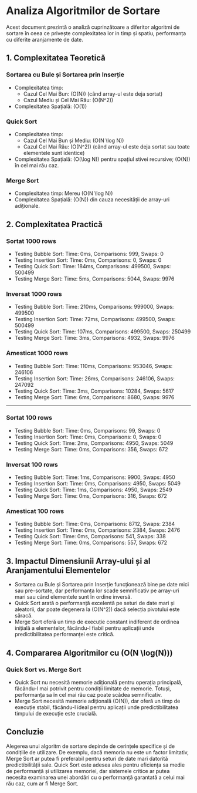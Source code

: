 # Analiza Algoritmilor de Sortare

Acest document prezintă o analiză cuprinzătoare a diferitor algoritmi de sortare în ceea ce privește complexitatea lor in timp și spatiu, performanța cu diferite aranjamente de date.

## 1. Complexitatea Teoretică

### Sortarea cu Bule și Sortarea prin Inserție
- Complexitatea timp:
  - Cazul Cel Mai Bun: \(O(N)\) (când array-ul este deja sortat)
  - Cazul Mediu și Cel Mai Rău: \(O(N^2)\)
- Complexitatea Spațială: \(O(1)\)

### Quick Sort
- Complexitatea timp:
  - Cazul Cel Mai Bun și Mediu: \(O(N \log N)\)
  - Cazul Cel Mai Rău: \(O(N^2)\) (când array-ul este deja sortat sau toate elementele sunt identice)
- Complexitatea Spațială: \(O(\log N)\) pentru spațiul stivei recursive; \(O(N)\) în cel mai rău caz.

### Merge Sort
- Complexitatea timp: Mereu \(O(N \log N)\)
- Complexitatea Spațială: \(O(N)\) din cauza necesității de array-uri adiționale.

## 2. Complexitatea Practică

### Sortat 1000 rows
- Testing Bubble Sort:
Time: 0ms, Comparisons: 999, Swaps: 0
- Testing Insertion Sort:
Time: 0ms, Comparisons: 0, Swaps: 0
- Testing Quick Sort:
Time: 184ms, Comparisons: 499500, Swaps: 500499
- Testing Merge Sort:
Time: 5ms, Comparisons: 5044, Swaps: 9976

### Inversat 1000 rows
- Testing Bubble Sort:
Time: 210ms, Comparisons: 999000, Swaps: 499500
- Testing Insertion Sort:
Time: 72ms, Comparisons: 499500, Swaps: 500499
- Testing Quick Sort:
Time: 107ms, Comparisons: 499500, Swaps: 250499
- Testing Merge Sort:
Time: 3ms, Comparisons: 4932, Swaps: 9976

### Amesticat 1000 rows
- Testing Bubble Sort:
Time: 110ms, Comparisons: 953046, Swaps: 246106
- Testing Insertion Sort:
Time: 26ms, Comparisons: 246106, Swaps: 247092
- Testing Quick Sort:
Time: 3ms, Comparisons: 10284, Swaps: 5617
- Testing Merge Sort:
Time: 6ms, Comparisons: 8680, Swaps: 9976

----------------------------------------------

### Sortat 100 rows
- Testing Bubble Sort:
Time: 0ms, Comparisons: 99, Swaps: 0
- Testing Insertion Sort:
Time: 0ms, Comparisons: 0, Swaps: 0
- Testing Quick Sort:
Time: 2ms, Comparisons: 4950, Swaps: 5049
- Testing Merge Sort:
Time: 0ms, Comparisons: 356, Swaps: 672

### Inversat 100 rows
- Testing Bubble Sort:
Time: 1ms, Comparisons: 9900, Swaps: 4950
- Testing Insertion Sort:
Time: 0ms, Comparisons: 4950, Swaps: 5049
- Testing Quick Sort:
Time: 1ms, Comparisons: 4950, Swaps: 2549
- Testing Merge Sort:
Time: 0ms, Comparisons: 316, Swaps: 672

### Amesticat 100 rows
- Testing Bubble Sort:
Time: 0ms, Comparisons: 8712, Swaps: 2384
- Testing Insertion Sort:
Time: 0ms, Comparisons: 2384, Swaps: 2476
- Testing Quick Sort:
Time: 0ms, Comparisons: 541, Swaps: 338
- Testing Merge Sort:
Time: 0ms, Comparisons: 557, Swaps: 672


## 3. Impactul Dimensiunii Array-ului și al Aranjamentului Elementelor

- Sortarea cu Bule și Sortarea prin Inserție funcționează bine pe date mici sau pre-sortate, dar performanța lor scade semnificativ pe array-uri mari sau când elementele sunt în ordine inversă.
- Quick Sort arată o performanță excelentă pe seturi de date mari și aleatorii, dar poate degenera la \(O(N^2)\) dacă selecția pivotului este săracă.
- Merge Sort oferă un timp de execuție constant indiferent de ordinea inițială a elementelor, făcându-l fiabil pentru aplicații unde predictibilitatea performanței este critică.

## 4. Compararea Algoritmilor cu \(O(N \log(N))\)

### Quick Sort vs. Merge Sort
- Quick Sort nu necesită memorie adițională pentru operația principală, făcându-l mai potrivit pentru condiții limitate de memorie. Totuși, performanța sa în cel mai rău caz poate scădea semnificativ.
- Merge Sort necesită memorie adițională \(O(N)\), dar oferă un timp de execuție stabil, făcându-l ideal pentru aplicații unde predictibilitatea timpului de execuție este crucială.

## Concluzie

Alegerea unui algoritm de sortare depinde de cerințele specifice și de condițiile de utilizare. De exemplu, dacă memoria nu este un factor limitativ, Merge Sort ar putea fi preferabil pentru seturi de date mari datorită predictibilității sale. Quick Sort este adesea ales pentru eficiența sa medie de performanță și utilizarea memoriei, dar sistemele critice ar putea necesita examinarea unei abordări cu o performanță garantată a celui mai rău caz, cum ar fi Merge Sort.